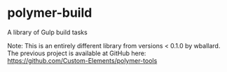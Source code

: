 # polymer-build
A library of Gulp build tasks

Note: This is an entirely different library from versions < 0.1.0 by wballard.
The previous project is available at GitHub here: https://github.com/Custom-Elements/polymer-tools
